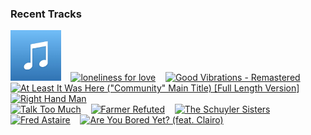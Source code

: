 ### Recent Tracks
[<img src='https://github.com/atfinke/atfinke/blob/master/placeholder.jpeg?raw=true' width='16%' height='16%' alt='Dawned On Me'>](https://www.last.fm/music/brewer/_/dawned%2bon%2bme)&nbsp;&nbsp;&nbsp;&nbsp;[<img src='https://lastfm.freetls.fastly.net/i/u/300x300/7df4fd32a06f0af9bc72e93d2ac528a7.png' width='16%' height='16%' alt='loneliness for love'>](https://www.last.fm/music/lovelytheband/_/loneliness%2bfor%2blove)&nbsp;&nbsp;&nbsp;&nbsp;[<img src='https://lastfm.freetls.fastly.net/i/u/300x300/2f8b47ef36f230965dca47d295e01bd0.png' width='16%' height='16%' alt='Good Vibrations - Remastered'>](https://www.last.fm/music/the%2bbeach%2bboys/_/good%2bvibrations%2b-%2bremastered)&nbsp;&nbsp;&nbsp;&nbsp;[<img src='https://lastfm.freetls.fastly.net/i/u/300x300/ea413fd6d34047ae95ac4f2e0b51ec89.png' width='16%' height='16%' alt='At Least It Was Here ("Community" Main Title) [Full Length Version]'>](https://www.last.fm/music/the%2b88/_/at%2bleast%2bit%2bwas%2bhere%2b%2528%2522community%2522%2bmain%2btitle%2529%2b%255bfull%2blength%2bversion%255d)&nbsp;&nbsp;&nbsp;&nbsp;[<img src='https://lastfm.freetls.fastly.net/i/u/300x300/4cf77b14210f9932461cd2a0421f66a8.png' width='16%' height='16%' alt='Right Hand Man'>](https://www.last.fm/music/lin-manuel%2bmiranda/_/right%2bhand%2bman)&nbsp;&nbsp;&nbsp;&nbsp;<br>[<img src='https://lastfm.freetls.fastly.net/i/u/300x300/3532bbb4e68aedb24c382afb1542fbc8.png' width='16%' height='16%' alt='Talk Too Much'>](https://www.last.fm/music/coin/_/talk%2btoo%2bmuch)&nbsp;&nbsp;&nbsp;&nbsp;[<img src='https://lastfm.freetls.fastly.net/i/u/300x300/4cf77b14210f9932461cd2a0421f66a8.png' width='16%' height='16%' alt='Farmer Refuted'>](https://www.last.fm/music/thayne%2bjasperson/_/farmer%2brefuted)&nbsp;&nbsp;&nbsp;&nbsp;[<img src='https://lastfm.freetls.fastly.net/i/u/300x300/4cf77b14210f9932461cd2a0421f66a8.png' width='16%' height='16%' alt='The Schuyler Sisters'>](https://www.last.fm/music/ren%25c3%25a9e%2belise%2bgoldsberry/_/the%2bschuyler%2bsisters)&nbsp;&nbsp;&nbsp;&nbsp;[<img src='https://lastfm.freetls.fastly.net/i/u/300x300/2c537d11c2c64ba6efa0ccd9d94b4c69.png' width='16%' height='16%' alt='Fred Astaire'>](https://www.last.fm/music/jukebox%2bthe%2bghost/_/fred%2bastaire)&nbsp;&nbsp;&nbsp;&nbsp;[<img src='https://lastfm.freetls.fastly.net/i/u/300x300/551fd899ce383b4b3b41ab5552f21e98.png' width='16%' height='16%' alt='Are You Bored Yet? (feat. Clairo)'>](https://www.last.fm/music/wallows/_/are%2byou%2bbored%2byet%253f%2b%2528feat.%2bclairo%2529)&nbsp;&nbsp;&nbsp;&nbsp;<br>